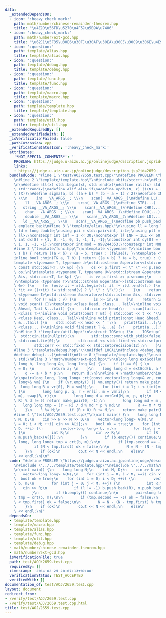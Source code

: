 ```yaml
---
data:
  _extendedDependsOn:
  - icon: ':heavy_check_mark:'
    path: math/number/chinese-remainder-theorem.hpp
    title: "\u4E2D\u56FD\u5270\u4F59\u5B9A\u7406"
  - icon: ':heavy_check_mark:'
    path: math/number/ext-gcd.hpp
    title: "\u62E1\u5F35\u30E6\u30FC\u30AF\u30EA\u30C3\u30C9\u306E\u4E92\u9664\u6CD5"
  - icon: ':question:'
    path: template/alias.hpp
    title: template/alias.hpp
  - icon: ':question:'
    path: template/debug.hpp
    title: template/debug.hpp
  - icon: ':question:'
    path: template/func.hpp
    title: template/func.hpp
  - icon: ':question:'
    path: template/macro.hpp
    title: template/macro.hpp
  - icon: ':question:'
    path: template/template.hpp
    title: template/template.hpp
  - icon: ':question:'
    path: template/util.hpp
    title: template/util.hpp
  _extendedRequiredBy: []
  _extendedVerifiedWith: []
  _isVerificationFailed: false
  _pathExtension: cpp
  _verificationStatusIcon: ':heavy_check_mark:'
  attributes:
    '*NOT_SPECIAL_COMMENTS*': ''
    PROBLEM: https://judge.u-aizu.ac.jp/onlinejudge/description.jsp?id=2659
    links:
    - https://judge.u-aizu.ac.jp/onlinejudge/description.jsp?id=2659
  bundledCode: "#line 1 \"test/AOJ/2659.test.cpp\"\n#define PROBLEM \"https://judge.u-aizu.ac.jp/onlinejudge/description.jsp?id=2659\"\
    \n#line 2 \"template/template.hpp\"\n#include <bits/stdc++.h>\n#line 3 \"template/macro.hpp\"\
    \n\n#define all(x) std::begin(x), std::end(x)\n#define rall(x) std::rbegin(x),\
    \ std::rend(x)\n#define elif else if\n#define updiv(N, X) (((N) + (X) - (1)) /\
    \ (X))\n#define sigma(a, b) ((a + b) * (b - a + 1) / 2)\n#define INT(...)    \
    \ \\\n    int __VA_ARGS__; \\\n    scan(__VA_ARGS__)\n#define LL(...)     \\\n\
    \    ll __VA_ARGS__; \\\n    scan(__VA_ARGS__)\n#define STR(...)        \\\n \
    \   string __VA_ARGS__; \\\n    scan(__VA_ARGS__)\n#define CHR(...)      \\\n\
    \    char __VA_ARGS__; \\\n    scan(__VA_ARGS__)\n#define DOU(...)        \\\n\
    \    double __VA_ARGS__; \\\n    scan(__VA_ARGS__)\n#define LD(...)     \\\n \
    \   ld __VA_ARGS__; \\\n    scan(__VA_ARGS__)\n#define pb push_back\n#define eb\
    \ emplace_back\n#line 3 \"template/alias.hpp\"\n\nusing ll = long long;\nusing\
    \ ld = long double;\nusing pii = std::pair<int, int>;\nusing pll = std::pair<ll,\
    \ ll>;\nconstexpr int inf = 1 << 30;\nconstexpr ll INF = 1LL << 60;\nconstexpr\
    \ int dx[8] = {1, 0, -1, 0, 1, -1, 1, -1};\nconstexpr int dy[8] = {0, 1, 0, -1,\
    \ 1, 1, -1, -1};\nconstexpr int mod = 998244353;\nconstexpr int MOD = 1e9 + 7;\n\
    #line 3 \"template/func.hpp\"\n\ntemplate <typename T>\ninline bool chmax(T& a,\
    \ T b) { return ((a < b) ? (a = b, true) : (false)); }\ntemplate <typename T>\n\
    inline bool chmin(T& a, T b) { return ((a > b) ? (a = b, true) : (false)); }\n\
    template <typename T, typename U>\nstd::ostream &operator<<(std::ostream &os,\
    \ const std::pair<T, U> &p) {\n    os << p.first << \" \" << p.second;\n    return\
    \ os;\n}\ntemplate <typename T, typename U>\nstd::istream &operator>>(std::istream\
    \ &is, std::pair<T, U> &p) {\n    is >> p.first >> p.second;\n    return is;\n\
    }\ntemplate <typename T>\nstd::ostream &operator<<(std::ostream &os, const std::vector<T>\
    \ &v) {\n    for (auto it = std::begin(v); it != std::end(v);) {\n        os <<\
    \ *it << ((++it) != std::end(v) ? \" \" : \"\");\n    }\n    return os;\n}\ntemplate\
    \ <typename T>\nstd::istream &operator>>(std::istream &is, std::vector<T> &v)\
    \ {\n    for (T &in : v) {\n        is >> in;\n    }\n    return is;\n}\ninline\
    \ void scan() {}\ntemplate <class Head, class... Tail>\ninline void scan(Head\
    \ &head, Tail &...tail) {\n    std::cin >> head;\n    scan(tail...);\n}\ntemplate\
    \ <class T>\ninline void print(const T &t) { std::cout << t << '\\n'; }\ntemplate\
    \ <class Head, class... Tail>\ninline void print(const Head &head, const Tail\
    \ &...tail) {\n    std::cout << head << ' ';\n    print(tail...);\n}\ntemplate\
    \ <class... T>\ninline void fin(const T &...a) {\n    print(a...);\n    exit(0);\n\
    }\n#line 3 \"template/util.hpp\"\n\nstruct IOSetup {\n    IOSetup() {\n      \
    \  std::cin.tie(nullptr);\n        std::ios::sync_with_stdio(false);\n       \
    \ std::cout.tie(0);\n        std::cout << std::fixed << std::setprecision(12);\n\
    \        std::cerr << std::fixed << std::setprecision(12);\n    }\n} IOSetup;\n\
    #line 3 \"template/debug.hpp\"\n\n#ifdef LOCAL\n#include <debug.hpp>\n#else\n\
    #define debug(...)\n#endif\n#line 8 \"template/template.hpp\"\nusing namespace\
    \ std;\n#line 3 \"math/number/ext-gcd.hpp\"\n\nlong long extGcd(long long a, long\
    \ long b, long long &p, long long &q) {\n    if (b == 0) { \n        p = 1, q\
    \ = 0; \n        return a; \n    }\n    long long d = extGcd(b, a % b, q, p);\n\
    \    q -= a / b * p;\n    return d;\n}\n#line 4 \"math/number/chinese-remainder-theorem.hpp\"\
    \n\npair<long long, long long> crt(const vector<long long>& vr, const vector<long\
    \ long>& vm) {\n    if (vr.empty() || vm.empty()) return make_pair(0, 1);\n  \
    \  long long R = vr[0], M = vm[0];\n    for (int i = 1; i < (int)vr.size(); ++i)\
    \ {\n        long long p, q, r = vr[i], m = vm[i];\n        if (M < m) swap(M,\
    \ m), swap(R, r);\n        long long d = extGcd(M, m, p, q);\n        if ((r -\
    \ R) % d != 0) return make_pair(0, -1);\n        long long md = m / d;\n     \
    \   long long tmp = (r - R) / d % md * p % md;\n        R += M * tmp, M *= md;\n\
    \    }\n    R %= M;\n    if (R < 0) R += M;\n    return make_pair(R, M);\n}\n\
    #line 4 \"test/AOJ/2659.test.cpp\"\n\nint main() {\n    long long N;\n    int\
    \ M, D;\n    cin >> N >> M >> D;\n    vector<long long> A(M);\n    for (int i\
    \ = 0; i < M; ++i) cin >> A[i];\n    bool ok = true;\n    for (int i = 0; i <\
    \ D; ++i) {\n        vector<long long> b, m;\n        for (int j = 0; j < M; ++j)\
    \ {\n            int R;\n            cin >> R;\n            if (R != -1) b.push_back(R),\
    \ m.push_back(A[j]);\n        }\n        if (b.empty()) continue;\n\n        pair<long\
    \ long, long long> tmp = crt(b, m);\n\n        if (tmp.second == -1) ok = false;\n\
    \        if (N < tmp.first) ok = false;\n\n        N = N - (N - tmp.first) % tmp.second;\n\
    \    }\n    if (ok)\n        cout << N << endl;\n    else\n        cout << -1\
    \ << endl;\n}\n"
  code: "#define PROBLEM \"https://judge.u-aizu.ac.jp/onlinejudge/description.jsp?id=2659\"\
    \n#include \"../../template/template.hpp\"\n#include \"../../math/number/chinese-remainder-theorem.hpp\"\
    \n\nint main() {\n    long long N;\n    int M, D;\n    cin >> N >> M >> D;\n \
    \   vector<long long> A(M);\n    for (int i = 0; i < M; ++i) cin >> A[i];\n  \
    \  bool ok = true;\n    for (int i = 0; i < D; ++i) {\n        vector<long long>\
    \ b, m;\n        for (int j = 0; j < M; ++j) {\n            int R;\n         \
    \   cin >> R;\n            if (R != -1) b.push_back(R), m.push_back(A[j]);\n \
    \       }\n        if (b.empty()) continue;\n\n        pair<long long, long long>\
    \ tmp = crt(b, m);\n\n        if (tmp.second == -1) ok = false;\n        if (N\
    \ < tmp.first) ok = false;\n\n        N = N - (N - tmp.first) % tmp.second;\n\
    \    }\n    if (ok)\n        cout << N << endl;\n    else\n        cout << -1\
    \ << endl;\n}"
  dependsOn:
  - template/template.hpp
  - template/macro.hpp
  - template/alias.hpp
  - template/func.hpp
  - template/util.hpp
  - template/debug.hpp
  - math/number/chinese-remainder-theorem.hpp
  - math/number/ext-gcd.hpp
  isVerificationFile: true
  path: test/AOJ/2659.test.cpp
  requiredBy: []
  timestamp: '2024-02-25 20:07:13+09:00'
  verificationStatus: TEST_ACCEPTED
  verifiedWith: []
documentation_of: test/AOJ/2659.test.cpp
layout: document
redirect_from:
- /verify/test/AOJ/2659.test.cpp
- /verify/test/AOJ/2659.test.cpp.html
title: test/AOJ/2659.test.cpp
---
```

